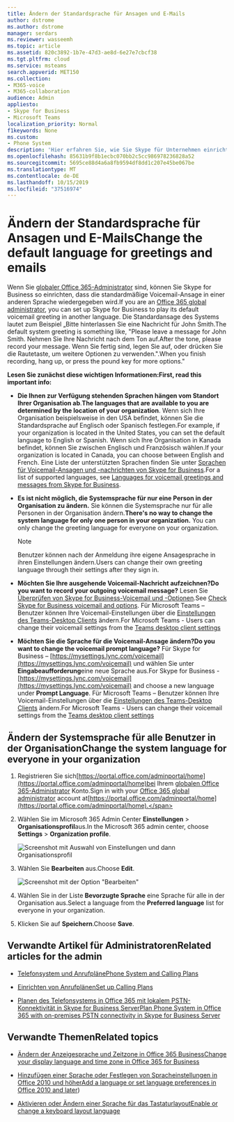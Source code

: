 ```yaml
---
title: Ändern der Standardsprache für Ansagen und E-Mails
author: dstrome
ms.author: dstrome
manager: serdars
ms.reviewer: wasseemh
ms.topic: article
ms.assetid: 820c3892-1b7e-47d3-ae8d-6e27e7cbcf38
ms.tgt.pltfrm: cloud
ms.service: msteams
search.appverid: MET150
ms.collection:
- M365-voice
- M365-collaboration
audience: Admin
appliesto:
- Skype for Business
- Microsoft Teams
localization_priority: Normal
f1keywords: None
ms.custom:
- Phone System
description: 'Hier erfahren Sie, wie Sie Skype für Unternehmen einrichten, um eine andere Sprache für die standardmäßige Voicemail-Ansage Ihrer Organisation zu verwenden. '
ms.openlocfilehash: 85631b9f8b1ecbc070bb2c5cc986978236828a52
ms.sourcegitcommit: 5695ce88d4a6a8fb9594df8dd1c207e45be067be
ms.translationtype: MT
ms.contentlocale: de-DE
ms.lasthandoff: 10/15/2019
ms.locfileid: "37516974"
---
```

# <a name="change-the-default-language-for-greetings-and-emails"></a><span data-ttu-id="255cd-103">Ändern der Standardsprache für Ansagen und E-Mails</span><span class="sxs-lookup"><span data-stu-id="255cd-103">Change the default language for greetings and emails</span></span>

<span data-ttu-id="255cd-104">Wenn Sie [globaler Office 365-Administrator](https://support.office.com/article/da585eea-f576-4f55-a1e0-87090b6aaa9d) sind, können Sie Skype for Business so einrichten, dass die standardmäßige Voicemail-Ansage in einer anderen Sprache wiedergegeben wird.</span><span class="sxs-lookup"><span data-stu-id="255cd-104">If you are an [Office 365 global administrator](https://support.office.com/article/da585eea-f576-4f55-a1e0-87090b6aaa9d), you can set up Skype for Business to play its default voicemail greeting in another language.</span></span> <span data-ttu-id="255cd-105">Die Standardansage des Systems lautet zum Beispiel „Bitte hinterlassen Sie eine Nachricht für John Smith.</span><span class="sxs-lookup"><span data-stu-id="255cd-105">The default system greeting is something like, "Please leave a message for John Smith.</span></span> <span data-ttu-id="255cd-106">Nehmen Sie Ihre Nachricht nach dem Ton auf.</span><span class="sxs-lookup"><span data-stu-id="255cd-106">After the tone, please record your message.</span></span> <span data-ttu-id="255cd-107">Wenn Sie fertig sind, legen Sie auf, oder drücken Sie die Rautetaste, um weitere Optionen zu verwenden.".</span><span class="sxs-lookup"><span data-stu-id="255cd-107">When you finish recording, hang up, or press the pound key for more options."</span></span> 
  
 <span data-ttu-id="255cd-108">**Lesen Sie zunächst diese wichtigen Informationen:**</span><span class="sxs-lookup"><span data-stu-id="255cd-108">**First, read this important info:**</span></span>
  
- <span data-ttu-id="255cd-109">**Die Ihnen zur Verfügung stehenden Sprachen hängen vom Standort Ihrer Organisation ab**.</span><span class="sxs-lookup"><span data-stu-id="255cd-109">**The languages that are available to you are determined by the location of your organization**.</span></span> <span data-ttu-id="255cd-110">Wenn sich Ihre Organisation beispielsweise in den USA befindet, können Sie die Standardsprache auf Englisch oder Spanisch festlegen.</span><span class="sxs-lookup"><span data-stu-id="255cd-110">For example, if your organization is located in the United States, you can set the default language to English or Spanish.</span></span> <span data-ttu-id="255cd-111">Wenn sich Ihre Organisation in Kanada befindet, können Sie zwischen Englisch und Französisch wählen.</span><span class="sxs-lookup"><span data-stu-id="255cd-111">If your organization is located in Canada, you can choose between English and French.</span></span> <span data-ttu-id="255cd-112">Eine Liste der unterstützten Sprachen finden Sie unter [Sprachen für Voicemail-Ansagen und -nachrichten von Skype for Business](languages-for-voicemail-greetings-and-messages.md).</span><span class="sxs-lookup"><span data-stu-id="255cd-112">For a list of supported languages, see [Languages for voicemail greetings and messages from Skype for Business](languages-for-voicemail-greetings-and-messages.md).</span></span>
    
- <span data-ttu-id="255cd-p103">**Es ist nicht möglich, die Systemsprache für nur eine Person in der Organisation zu ändern.** Sie können die Systemsprache nur für alle Personen in der Organisation ändern.</span><span class="sxs-lookup"><span data-stu-id="255cd-p103">**There's no way to change the system language for only one person in your organization.** You can only change the greeting language for everyone on your organization.</span></span>
    
    > [!NOTE]
    > <span data-ttu-id="255cd-115">Benutzer können nach der Anmeldung ihre eigene Ansagesprache in ihren Einstellungen ändern.</span><span class="sxs-lookup"><span data-stu-id="255cd-115">Users can change their own greeting language through their settings after they sign in.</span></span> 
  
- <span data-ttu-id="255cd-116">**Möchten Sie Ihre ausgehende Voicemail-Nachricht aufzeichnen?**</span><span class="sxs-lookup"><span data-stu-id="255cd-116">**Do you want to record your outgoing voicemail message?**</span></span> <span data-ttu-id="255cd-117">Lesen Sie [Überprüfen von Skype for Business-Voicemail und -Optionen](https://support.office.com/article/2deea7f8-831f-4e85-a0d4-b34da55945a8).</span><span class="sxs-lookup"><span data-stu-id="255cd-117">See [Check Skype for Business voicemail and options](https://support.office.com/article/2deea7f8-831f-4e85-a0d4-b34da55945a8).</span></span> <span data-ttu-id="255cd-118">Für Microsoft Teams – Benutzer können Ihre Voicemail-Einstellungen über die [Einstellungen des Teams-Desktop Clients](https://support.office.com/article/manage-your-call-settings-in-teams-456cb611-3477-496f-b31a-6ab752a7595f) ändern.</span><span class="sxs-lookup"><span data-stu-id="255cd-118">For Microsoft Teams - Users can change their voicemail settings from the [Teams desktop client settings](https://support.office.com/article/manage-your-call-settings-in-teams-456cb611-3477-496f-b31a-6ab752a7595f)</span></span>

- <span data-ttu-id="255cd-119">**Möchten Sie die Sprache für die Voicemail-Ansage ändern?**</span><span class="sxs-lookup"><span data-stu-id="255cd-119">**Do you want to change the voicemail prompt language?**</span></span> <span data-ttu-id="255cd-120">Für Skype for Business – [https://mysettings.lync.com/voicemail](https://mysettings.lync.com/voicemail) und wählen Sie unter **Eingabeaufforderung**eine neue Sprache aus.</span><span class="sxs-lookup"><span data-stu-id="255cd-120">For Skype for Business -  [https://mysettings.lync.com/voicemail](https://mysettings.lync.com/voicemail) and choose a new language under **Prompt Language**.</span></span> <span data-ttu-id="255cd-121">Für Microsoft Teams – Benutzer können Ihre Voicemail-Einstellungen über die [Einstellungen des Teams-Desktop Clients](https://support.office.com/article/manage-your-call-settings-in-teams-456cb611-3477-496f-b31a-6ab752a7595f) ändern.</span><span class="sxs-lookup"><span data-stu-id="255cd-121">For Microsoft Teams - Users can change their voicemail settings from the [Teams desktop client settings](https://support.office.com/article/manage-your-call-settings-in-teams-456cb611-3477-496f-b31a-6ab752a7595f)</span></span>
    
## <a name="change-the-system-language-for-everyone-in-your-organization"></a><span data-ttu-id="255cd-122">Ändern der Systemsprache für alle Benutzer in der Organisation</span><span class="sxs-lookup"><span data-stu-id="255cd-122">Change the system language for everyone in your organization</span></span>

1. <span data-ttu-id="255cd-123">Registrieren Sie sich[https://portal.office.com/adminportal/home](https://portal.office.com/adminportal/home)bei Ihrem [globalen Office 365-Administrator](https://support.office.com/article/da585eea-f576-4f55-a1e0-87090b6aaa9d) Konto.</span><span class="sxs-lookup"><span data-stu-id="255cd-123">Sign in with your [Office 365 global administrator](https://support.office.com/article/da585eea-f576-4f55-a1e0-87090b6aaa9d) account at[https://portal.office.com/adminportal/home](https://portal.office.com/adminportal/home).</span></span> 
    
2. <span data-ttu-id="255cd-124">Wählen Sie im Microsoft 365 Admin Center **Einstellungen** > **Organisationsprofil**aus.</span><span class="sxs-lookup"><span data-stu-id="255cd-124">In the Microsoft 365 admin center, choose **Settings** > **Organization profile**.</span></span> 
    
     ![Screenshot mit Auswahl von Einstellungen und dann Organisationsprofil](media/9d9de520-bb84-409f-9417-96bd8ec86c48.png)
  
3. <span data-ttu-id="255cd-126">Wählen Sie **Bearbeiten** aus.</span><span class="sxs-lookup"><span data-stu-id="255cd-126">Choose **Edit**.</span></span>
    
    ![Screenshot mit der Option "Bearbeiten"](media/e4a0b09d-2b68-4bc8-a0d3-230939843ee2.png)
  
4. <span data-ttu-id="255cd-128">Wählen Sie in der Liste **Bevorzugte Sprache** eine Sprache für alle in der Organisation aus.</span><span class="sxs-lookup"><span data-stu-id="255cd-128">Select a language from the **Preferred language** list for everyone in your organization.</span></span>
    
5. <span data-ttu-id="255cd-129">Klicken Sie auf **Speichern**.</span><span class="sxs-lookup"><span data-stu-id="255cd-129">Choose **Save**.</span></span>
    
## <a name="related-articles-for-the-admin"></a><span data-ttu-id="255cd-130">Verwandte Artikel für Administratoren</span><span class="sxs-lookup"><span data-stu-id="255cd-130">Related articles for the admin</span></span>

- [<span data-ttu-id="255cd-131">Telefonsystem und Anrufpläne</span><span class="sxs-lookup"><span data-stu-id="255cd-131">Phone System and Calling Plans</span></span>](calling-plan-landing-page.md)
    
- [<span data-ttu-id="255cd-132">Einrichten von Anrufplänen</span><span class="sxs-lookup"><span data-stu-id="255cd-132">Set up Calling Plans</span></span>](set-up-calling-plans.md)
    
- [<span data-ttu-id="255cd-133">Planen des Telefonsystems in Office 365 mit lokalem PSTN-Konnektivität in Skype for Business Server</span><span class="sxs-lookup"><span data-stu-id="255cd-133">Plan Phone System in Office 365 with on-premises PSTN connectivity in Skype for Business Server</span></span>](https://go.microsoft.com/fwlink/?LinkId=717947)
    
## <a name="related-topics"></a><span data-ttu-id="255cd-134">Verwandte Themen</span><span class="sxs-lookup"><span data-stu-id="255cd-134">Related topics</span></span>

- [<span data-ttu-id="255cd-135">Ändern der Anzeigesprache und Zeitzone in Office 365 Business</span><span class="sxs-lookup"><span data-stu-id="255cd-135">Change your display language and time zone in Office 365 for Business</span></span>](https://support.office.com/article/Change-your-display-language-and-time-zone-in-Office-365-for-Business-6f238bff-5252-441e-b32b-655d5d85d15b)
    
- <span data-ttu-id="255cd-136">[Hinzufügen einer Sprache oder Festlegen von Spracheinstellungen in Office 2010 und höher](https://support.office.com/article/Add-a-language-or-set-language-preferences-in-Office-663d9d94-ca99-4a0d-973e-7c4a6b8a827d)</span><span class="sxs-lookup"><span data-stu-id="255cd-136">[Add a language or set language preferences in Office 2010 and later](https://support.office.com/article/Add-a-language-or-set-language-preferences-in-Office-663d9d94-ca99-4a0d-973e-7c4a6b8a827d))</span></span>
    
- [<span data-ttu-id="255cd-137">Aktivieren oder Ändern einer Sprache für das Tastaturlayout</span><span class="sxs-lookup"><span data-stu-id="255cd-137">Enable or change a keyboard layout language</span></span>](https://support.office.com/article/Enable-or-change-a-keyboard-layout-language-1c2242c0-fe15-4bc3-99bc-535de6f4f258)
    
  
 
